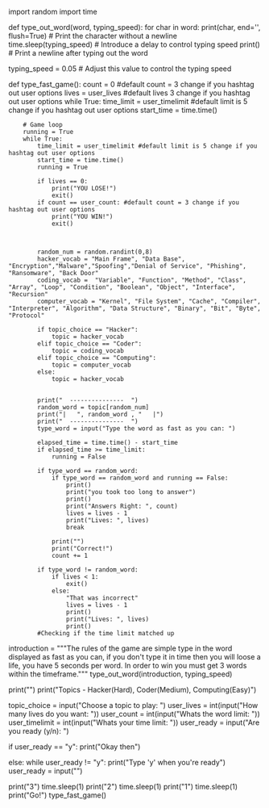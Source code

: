 
import random 
import time

def type_out_word(word, typing_speed):
    for char in word:
        print(char, end='', flush=True)  # Print the character without a newline
        time.sleep(typing_speed)  # Introduce a delay to control typing speed
    print()  # Print a newline after typing out the word

typing_speed = 0.05  # Adjust this value to control the typing speed



def type_fast_game():
    count = 0 #default count = 3 change if you hashtag out user options
    lives = user_lives #default lives 3 change if you hashtag out user options
    while True:
        time_limit = user_timelimit #default limit is 5 change if you hashtag out user options
        start_time = time.time()
      
        # Game loop
        running = True
        while True:
            time_limit = user_timelimit #default limit is 5 change if you hashtag out user options
            start_time = time.time()
            running = True
            
            if lives == 0:
                print("YOU LOSE!")
                exit()
            if count == user_count: #default count = 3 change if you hashtag out user options
                print("YOU WIN!")
                exit()


                
            random_num = random.randint(0,8)
            hacker_vocab = "Main Frame", "Data Base", "Encryption","Malware","Spoofing","Denial of Service", "Phishing", "Ransomware", "Back Door"
            coding_vocab =  "Variable", "Function", "Method", "Class", "Array", "Loop", "Condition", "Boolean", "Object", "Interface", "Recursion"
            computer_vocab = "Kernel", "File System", "Cache", "Compiler", "Interpreter", "Algorithm", "Data Structure", "Binary", "Bit", "Byte", "Protocol"
            
            if topic_choice == "Hacker":
                topic = hacker_vocab
            elif topic_choice == "Coder":
                topic = coding_vocab
            elif topic_choice == "Computing":
                topic = computer_vocab
            else:
                topic = hacker_vocab

        
            print("  ---------------  ")
            random_word = topic[random_num]
            print("|   ", random_word , "   |")
            print("  ---------------  ")
            type_word = input("Type the word as fast as you can: ") 
            
            elapsed_time = time.time() - start_time
            if elapsed_time >= time_limit:
                running = False
                
            if type_word == random_word:
                if type_word == random_word and running == False:
                    print()
                    print("you took too long to answer")
                    print()
                    print("Answers Right: ", count)
                    lives = lives - 1
                    print("Lives: ", lives)
                    break
                    
                print("")
                print("Correct!")
                count += 1
                
            if type_word != random_word:
                if lives < 1:
                    exit()
                else:   
                    "That was incorrect"
                    lives = lives - 1
                    print()
                    print("Lives: ", lives)
                    print()
            #Checking if the time limit matched up

introduction = """The rules of the game are simple type in the word displayed as fast as you can, if you don't type it in time
then you will loose a life, you have 5 seconds per word. In order to win you must get 3 words within the timeframe."""
type_out_word(introduction, typing_speed)


print("")
print("Topics - Hacker(Hard), Coder(Medium), Computing(Easy)")

topic_choice = input("Choose a topic to play: ")
user_lives = int(input("How many lives do you want: "))
user_count = int(input("Whats the word limit: "))
user_timelimit = int(input("Whats your time limit: "))
user_ready = input("Are you ready (y/n): ")

if user_ready == "y":
    print("Okay then")

else:
    while user_ready != "y":
        print("Type 'y' when you're ready")
        user_ready = input("")
        
print("3")
time.sleep(1)
print("2")
time.sleep(1)
print("1")
time.sleep(1)
print("Go!")
type_fast_game()






